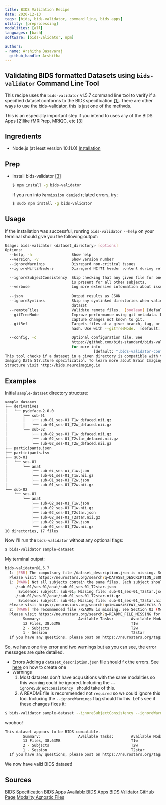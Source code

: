 ```yaml
---
title: BIDS Validation Recipe
date: 2020-12-13
tags: [bids, bids-validator, command line, bids apps]
utility: [preprocessing]
modalities: [all]
languages: [bash]
software: [bids-validator, npm]

authors:
- name: Arshitha Basavaraj
  github_handle: Arshitha
---
```


## Validating BIDS formatted Datasets using `bids-validator` Command Line Tool 

This recipe uses the `bids-validator` v1.5.7 command line tool to verify if a specified dataset conforms to the 
BIDS specification [\[1\]](#ref1). There are other ways to use the bids-validator, this is just one of the methods.

This is an especially important step if you intend to uses any of the BIDS Apps [\[2\]](#ref2)like fMRIPrep, MRIQC, etc [\[3\]](#ref3) 

## Ingredients
- Node.js (at least version 10.11.0) [Installation](https://nodejs.org/en/)

## Prep
- Install bids-validator [\[3\]](#ref4)
  ```bash
  $ npm install -g bids-validator
  ```
  If you run into `Permission denied` related errors, try:
  ```bash
  $ sudo npm install -g bids-validator
  ```

## Usage
If the installation was successful, running `bids-validator --help` on your terminal should give you the following output:

```bash
Usage: bids-validator <dataset_directory> [options]
Options:
  --help, -h                  Show help                                [boolean]
  --version, -v               Show version number                      [boolean]
  --ignoreWarnings            Disregard non-critical issues            [boolean]
  --ignoreNiftiHeaders        Disregard NIfTI header content during validation
                                                                       [boolean]
  --ignoreSubjectConsistency  Skip checking that any given file for one subject
                              is present for all other subjects.       [boolean]
  --verbose                   Log more extensive information about issues
                                                                       [boolean]
  --json                      Output results as JSON                   [boolean]
  --ignoreSymlinks            Skip any symlinked directories when validating a
                              dataset                                  [boolean]
  --remoteFiles               Validate remote files.  [boolean] [default: false]
  --gitTreeMode               Improve performance using git metadata. Does not
                              capture changes not known to git.        [boolean]
  --gitRef                    Targets files at a given branch, tag, or commit
                              hash. Use with --gitTreeMode.  [default: "HEAD"]
                                                                        [string]
  --config, -c                Optional configuration file. See
                              https://github.com/bids-standard/bids-validator
                              for more info
                                        [default: ".bids-validator-config.json"]
This tool checks if a dataset in a given directory is compatible with the Brain
Imaging Data Structure specification. To learn more about Brain Imaging Data
Structure visit http://bids.neuroimaging.io
```
## Examples
Initial `sample-dataset` directory structure: 
```bash
sample-dataset
├── derivatives
│   └── pydeface-2.0.0
│       ├── sub-01
│       │   ├── sub-01_ses-01_T1w_defaced.nii.gz
│       │   └── sub-01_ses-01_T2w_defaced.nii.gz
│       └── sub-02
│           ├── sub-02_ses-01_T1w_defaced.nii.gz
│           ├── sub-02_ses-01_T2star_defaced.nii.gz
│           └── sub-02_ses-01_T2w_defaced.nii.gz
├── participants.json
├── participants.tsv
├── sub-01
│   └── ses-01
│       └── anat
│           ├── sub-01_ses-01_T1w.json
│           ├── sub-01_ses-01_T1w.nii.gz
│           ├── sub-01_ses-01_T2w.json
│           └── sub-01_ses-01_T2w.nii.gz
└── sub-02
    └── ses-01
        └── anat
            ├── sub-02_ses-01_T1w.json
            ├── sub-02_ses-01_T1w.nii.gz
            ├── sub-02_ses-01_T2star.json
            ├── sub-02_ses-01_T2star.nii.gz
            ├── sub-02_ses-01_T2w.json
            └── sub-02_ses-01_T2w.nii.gz
10 directories, 17 files
```
Now I'll run the `bids-validator` without any optional flags:
```bash
$ bids-validator sample-dataset
```
My terminal output:
```bash
bids-validator@1.5.7
  1: [ERR] The compulsory file /dataset_description.json is missing. See Section 03 (Modality agnostic files) of the BIDS specification. (code: 57 - DATASET_DESCRIPTION_JSON_MISSING)
  Please visit https://neurostars.org/search?q=DATASET_DESCRIPTION_JSON_MISSING for existing conversations about this issue.
  1: [WARN] Not all subjects contain the same files. Each subject should contain the same number of files with the same naming unless some files are known to be missing. (code: 38 - INCONSISTENT_SUBJECTS)
    ./sub-01/ses-01/anat/sub-01_ses-01_T2star.json
      Evidence: Subject: sub-01; Missing file: sub-01_ses-01_T2star.json
    ./sub-01/ses-01/anat/sub-01_ses-01_T2star.nii.gz
      Evidence: Subject: sub-01; Missing file: sub-01_ses-01_T2star.nii.gz
  Please visit https://neurostars.org/search?q=INCONSISTENT_SUBJECTS for existing conversations about this issue.
  2: [WARN] The recommended file /README is missing. See Section 03 (Modality agnostic files) of the BIDS specification. (code: 101 - README_FILE_MISSING)
  Please visit https://neurostars.org/search?q=README_FILE_MISSING for existing conversations about this issue.
        Summary:                 Available Tasks:        Available Modalities:
        12 Files, 38.63MB                                T1w
        2 - Subjects                                     T2w
        1 - Session                                      T2star
  If you have any questions, please post on https://neurostars.org/tags/bids.
```
So, we have one tiny error and two warnings but as you can see, the error messages are quite detailed.
- Errors
Adding a `dataset_description.json` file should fix the errors. See [here](https://bids-specification.readthedocs.io/en/stable/03-modality-agnostic-files.html#dataset-description) on how to create one 
- Warnings 
  1. Most datasets don't have acquisitions with the same modalities so this warning could be ignored. Including the `--ignoreSubjectConsistency ` should take of this. 
  2. A README file is recommended not `required` so we could ignore this too. Including the `--ignoreWarnings` flag should fix this. 
Let's see if these changes fixes it: 
```bash
$ bids-validator sample-dataset --ignoreSubjectConsistency --ignoreWarnings
```
woohoo!
```bash
This dataset appears to be BIDS compatible.
        Summary:                 Available Tasks:        Available Modalities:
        13 Files, 38.63MB                                T1w
        2 - Subjects                                     T2w
        1 - Session                                      T2star
  If you have any questions, please post on https://neurostars.org/tags/bids.
```
We now have valid BIDS dataset! 
<!-- ## Common Errors with Solutions
BIDS Validator errors are quite informative so cross referencing those with BIDS specification [1](#ref1) would answer most of your questions. If not, there's always Neurostars! It's been an incredibly valuable resource  -->
## Sources 
<a name="ref1"></a>[BIDS Specification](https://bids-specification.readthedocs.io/en/stable/)
<a name="ref2"></a>[BIDS Apps](https://bids-apps.neuroimaging.io/)
<a name="ref3"></a>[Available BIDS Apps](https://bids-apps.neuroimaging.io/apps/)
<a name="ref4"></a>[BIDS Validator GitHub Page](https://github.com/bids-standard/bids-validator)
<a name="ref5"></a>[Modality Agnostic Files](https://bids-specification.readthedocs.io/en/stable/03-modality-agnostic-files.html)